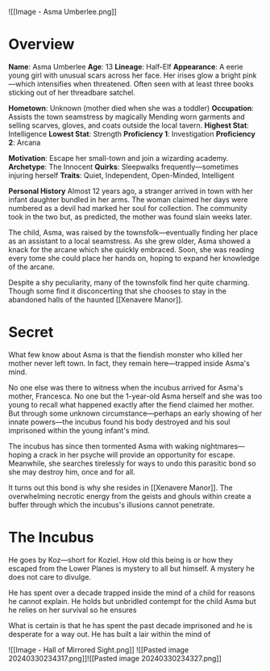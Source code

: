 ![[Image - Asma Umberlee.png]]
# Overview
**Name**: Asma Umberlee
**Age**: 13
**Lineage**: Half-Elf
**Appearance**: A eerie young girl with unusual scars across her face. Her irises glow a bright pink—which intensifies when threatened. Often seen with at least three books sticking out of her threadbare satchel.

**Hometown**: Unknown (mother died when she was a toddler)
**Occupation**: Assists the town seamstress by magically Mending worn garments and selling scarves, gloves, and coats outside the local tavern.
**Highest Stat**: Intelligence
**Lowest Stat**: Strength
**Proficiency 1**: Investigation
**Proficiency 2**: Arcana

**Motivation**: Escape her small-town and join a wizarding academy.
**Archetype**: The Innocent
**Quirks**: Sleepwalks frequently—sometimes injuring herself
**Traits**: Quiet, Independent, Open-Minded, Intelligent

**Personal History**
Almost 12 years ago, a stranger arrived in town with her infant daughter bundled in her arms. The woman claimed her days were numbered as a devil had marked her soul for collection. The community took in the two but, as predicted, the mother was found slain weeks later.

The child, Asma, was raised by the townsfolk—eventually finding her place as an assistant to a local seamstress. As she grew older, Asma showed a knack for the arcane which she quickly embraced. Soon, she was reading every tome she could place her hands on, hoping to expand her knowledge of the arcane.

Despite a shy peculiarity, many of the townsfolk find her quite charming. Though some find it disconcerting that she chooses to stay in the abandoned halls of the haunted [[Xenavere Manor]].
# Secret
What few know about Asma is that the fiendish monster who killed her mother never left town. In fact, they remain here—trapped inside Asma's mind.

No one else was there to witness when the incubus arrived for Asma's mother, Francesca. No one but the 1-year-old Asma herself and she was too young to recall what happened exactly after the fiend claimed her mother. But through some unknown circumstance—perhaps an early showing of her innate powers—the incubus found his body destroyed and his soul imprisoned within the young infant's mind.

The incubus has since then tormented Asma with waking nightmares—hoping a crack in her psyche will provide an opportunity for escape. Meanwhile, she searches tirelessly for ways to undo this parasitic bond so she may destroy him, once and for all.

It turns out this bond is why she resides in [[Xenavere Manor]]. The overwhelming necrotic energy from the geists and ghouls within create a buffer through which the incubus's illusions cannot penetrate.

# **The Incubus**
He goes by Koz—short for Koziel. How old this being is or how they escaped from the Lower Planes is mystery to all but himself. A mystery he does not care to divulge.

He has spent over a decade trapped inside the mind of a child for reasons he cannot explain. He holds but unbridled contempt for the child Asma but he relies on her survival so he ensures 

What is certain is that he has spent the past decade imprisoned and he is desperate for a way out. He has built a lair within the mind of 

![[Image - Hall of Mirrored Sight.png]]
![[Pasted image 20240330234317.png]]![[Pasted image 20240330234327.png]]